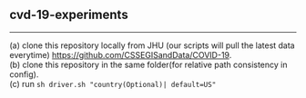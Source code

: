 ## cvd-19-experiments
----------------------
(a) clone this repository locally from JHU (our scripts will pull the latest data everytime) https://github.com/CSSEGISandData/COVID-19.  
(b) clone this repository in the same folder(for relative path consistency in config).  
(c) run <code>sh driver.sh "country(Optional)| default=US"</code>
